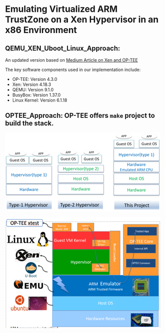 # Emulating Virtualized ARM TrustZone on a Xen Hypervisor in an x86 Environment

## QEMU_XEN_Uboot_Linux_Approach: 

An updated version based on [Medium Article on Xen and OP-TEE](https://medium.com/@denisobrezkov/xen-on-arm-and-qemu-1654f24dea75)

The key software components used in our implementation include:
* OP-TEE: Version 4.3.0
* Xen: Version 4.18.3
* QEMU: Version 9.1.0
* BusyBox: Version 1.37.0
* Linux Kernel: Version 6.1.18


## OPTEE_Approach: OP-TEE offers `make` project to build the stack.


![screenshot](images/type12_hyper.png)


![screenshot](images/optee_virtual_arch.png)

